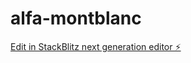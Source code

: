 # alfa-montblanc

[Edit in StackBlitz next generation editor ⚡️](https://stackblitz.com/~/github.com/marcosvaldeni/alfa-montblanc)